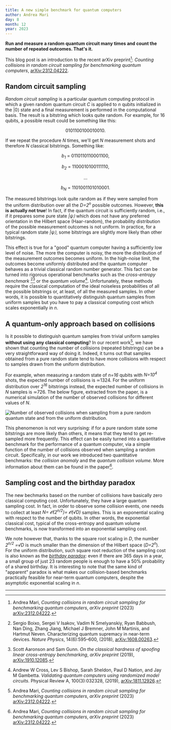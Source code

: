 ```yaml
---
title: A new simple benchmark for quantum computers
author: Andrea Mari
day: 8
month: 12
year: 2023
---
```


**Run and measure a random quantum circuit many times and count the number of repeated outcomes. That's it.**

This blog post is an introduction to the recent arXiv preprint[^1]: _Counting collisions in random circuit sampling for benchmarking quantum computers_, [arXiv:2312.04222](https://arxiv.org/abs/2312.04222).


## Random circuit sampling

_Random circuit sampling_ is a particular quantum computing protocol in which a given random quantum circuit _C_ is applied to _n_ qubits initialized in the |0⟩ state and a final measurement is performed in the computational basis. The result is a bitstring which looks quite random. For example, for 16 qubits, a possible result could be something like this:

<div align="center">

0101100100010010.

</div>

If we repeat the procedure _N_ times, we'll get _N_ measurement shots and therefore _N_ classical bitstrings. Something like:

<div align="center">

_b<sub>1</sub>_ = 0110110110001100,



_b<sub>2</sub>_ = 1100010100111110,

...


_b<sub>N</sub>_ = 1101001101010001.

</div>

The measured bitstrings look quite random as if they were sampled from the uniform distribution over all the _D=2_<sup>_n_</sup> possible outcomes. However, **this is actually not true**! In fact, if the quantum circuit is sufficiently random, i.e., if it prepares some pure state _|ψ⟩_ which does not have any preferred orientation in the Hilbert space (Haar-random), the probability distribution of the possible measurement outcomes is not uniform. In practice, for a typical random state _|ψ⟩_, some bitstrings are slightly more likely than other bitstrings.

This effect is true for a "good" quantum computer having a sufficiently low level of noise. The more the computer is noisy, the more the distribution of the measurement outcomes becomes uniform. In the high-noise limit, the outcomes become uniformly distributed and the quantum computer behaves as  a trivial classical random number generator.
This fact can be turned into rigorous operational benchmarks such as the _cross-entropy benchmark_ [^2][^3] or the _quantum volume_[^4]. Unfortunately, these methods require the classical computation of the ideal noiseless probabilities of all the possible bitstrings or, at least, of all the measured samples. In other words, it is possible to quantitatively distinguish quantum samples from uniform samples but you have to pay a classical computing cost which scales exponentially in _n_.


## A quantum-only approach based on collisions

Is it possible to distinguish quantum samples  from trivial uniform samples **without using any classical computing**? In our recent work[^1], we have shown that counting the number of collisions (repeated bitstrings) can be a very straightforward way of doing it. Indeed, it turns out that samples obtained from a pure random state tend to have more collisions with respect to samples drawn from the uniform distribution. 

For example, when measuring a random state of _n=16_ qubits with _N=10<sup>4</sup>_ shots, the expected number of collisions is ≃1324. For the uniform distribution over _2<sup>16</sup>_ bitstrings instead, the expected number of collisions in _N_ samples is ≃726.
The below figure, extracted from the paper, is a numerical simulation of the number of observed collisions for different values of _N_.

![Number of observed collisions when sampling from a pure random quantum state and from the uniform distribution.](/images/2023_collisions_blog_post.png)

This phenomenon is not very surprising: if for a pure random state some bitstrings are more likely than others, it means that they tend to get re-sampled more frequently.
This effect can be easily turned into a quantitative benchmark for the performance of a quantum computer, via a simple function of the number of collisions observed when sampling a random circuit. Specifically, in our work we introduced two quantitative benchmarks: the _collision anomaly_ and the _quantum collision volume_. More information about them can be found in the paper[^1].

## Sampling cost and the birthday paradox

The new bechmarks based on the number of collisions have basically zero classical computing cost. Unfortunately, they have a large quantum sampling cost. In fact, in order to observe some collision events, one needs to collect at least _N= 𝓞(2<sup>_n/2_</sup>)= 𝓞(√D)_ samples. This is an exponential scaling with respect to the number of qubits. In other words, the exponential classical cost, typical of the cross-entropy and quantum volume benchmarks, is now transformed into an exponential sampling cost. 

We note however that, thanks to the square root scaling in _D_, the number _2<sup>_n/2_</sup> =√D_ is much smaller than the dimension of the Hilbert space  (_D=2<sup>_n_</sup>_). For the uniform distribution, such square root reduction of the sampling cost is also known as the [_birthday paradox_](https://en.wikipedia.org/wiki/Birthday_problem): even if there are 365 days in a year, a small group of just 23 random people is enough to have a 50% probability of a shared birthday. It is interesting to note that the same kind of "apparent"  paradox is what makes our collision-based benchmarks practically feasible for near-term quantum computers, despite the asymptotic exponential scaling in _n_.

------------------------------------------------------

[^1]: Andrea Mari, _Counting collisions in random circuit sampling for benchmarking quantum computers_, _arXiv preprint_ (2023) [arXiv:2312.04222](https://arxiv.org/abs/2312.04222).  

[^2]: Sergio Boixo, Sergei V Isakov, Vadim N Smelyanskiy, Ryan Babbush, Nan Ding, Zhang Jiang, Michael J Bremner, John M Martinis, and Hartmut Neven. Characterizing quantum supremacy in near-term devices. _Nature Physics_, 14(6):595–600, (2018), [arXiv:1608.00263](https://arxiv.org/abs/1608.00263).

[^3]: Scott Aaronson and Sam Gunn. _On the classical hardness of spoofing linear cross-entropy benchmarking_, _arXiv preprint_ (2019), [arXiv:1910.12085](https://arxiv.org/abs/1910.12085).

[^4]: Andrew W Cross, Lev S Bishop, Sarah Sheldon, Paul D Nation,
and Jay M Gambetta. _Validating quantum computers using randomized model circuits_. Physical Review A, 100(3):032328, (2019), [arXiv:1811.12926](https://arxiv.org/abs/1811.12926).
